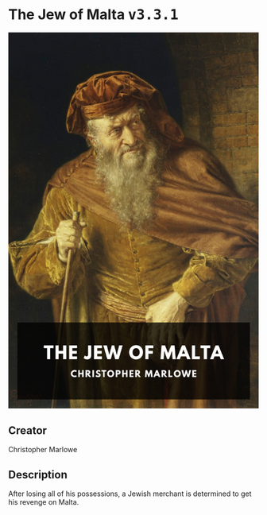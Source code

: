 
# The Jew of Malta <kbd>v3.3.1</kbd>

<center>
  <img src="./cover-1024.jpg"/>
</center>

## Creator
Christopher Marlowe

## Description
After losing all of his possessions, a Jewish merchant is determined to get his revenge on Malta.
